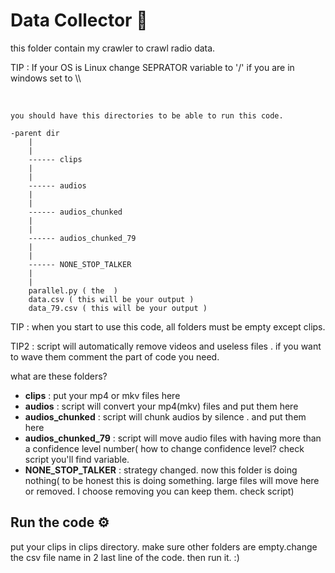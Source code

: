 
# Data Collector 📁

this folder contain my crawler to crawl radio data.


TIP : If your OS is Linux change SEPRATOR variable to '/' if you are in windows set to \\\
 
<br>
 
```
you should have this directories to be able to run this code.

-parent dir
    |
    |
    ------ clips
    |
    |
    ------ audios
    |
    |
    ------ audios_chunked
    |
    |
    ------ audios_chunked_79
    |
    |
    ------ NONE_STOP_TALKER
    |
    |
    parallel.py ( the  )
    data.csv ( this will be your output )
    data_79.csv ( this will be your output )
```
TIP : when you start to use this code, all folders must be empty except clips.

TIP2 : script will automatically remove videos and useless files . if you want to wave them comment the part of code you need.

what are these folders?
*   **clips** : put your mp4 or mkv files here
*   **audios** : script will convert your mp4(mkv) files and put them here
*   **audios_chunked** : script will chunk audios by silence . and put them here
*   **audios_chunked_79** : script will move audio files with having more than a confidence level number( how to change confidence level? check script you'll find variable.
*   **NONE_STOP_TALKER** : strategy changed. now this folder is doing nothing( to be honest this is doing something. large files will move here or removed. I choose removing you can keep them. check script)


## Run the code ⚙️

put your clips in clips directory. make sure other folders are empty.change the csv file name in 2 last line of the code. then run it. :)
